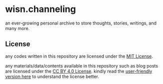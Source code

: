 # wisn.channeling

an ever-growing personal archive to store thoughts, stories, writings, and many more.

## License

any codes written in this repository are licensed under the [MIT License](LICENSE-CODE).

any materials/data/contents available in this repository such as blog posts are licensed under the [CC BY 4.0 License](LICENSE-DATA).
kindly read the [user-friendly version here](https://creativecommons.org/licenses/by/4.0/) to understand the license better.
